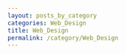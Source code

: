 ```yaml
---
layout: posts_by_category
categories: Web_Design
title: Web_Design
permalink: /category/Web_Design
---
```

